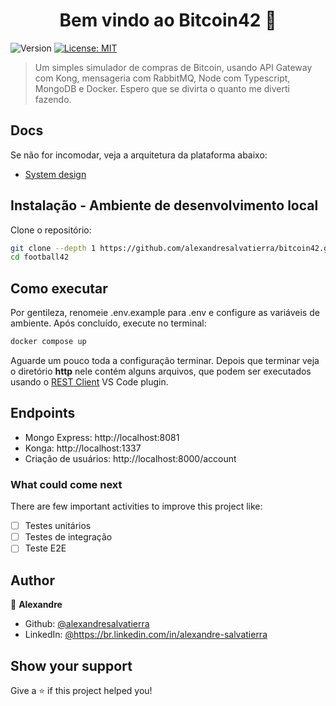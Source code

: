 <h1 align="center">Bem vindo ao Bitcoin42 👋</h1>
<p>
  <img alt="Version" src="https://img.shields.io/badge/version-1.0.0-blue.svg?cacheSeconds=2592000" />
  <a href="#" target="_blank">
    <img alt="License: MIT" src="https://img.shields.io/badge/License-MIT-yellow.svg" />
  </a>
</p>

> Um simples simulador de compras de Bitcoin, usando API Gateway com Kong, mensageria com RabbitMQ, Node com Typescript, MongoDB e Docker. Espero que se divirta o quanto me diverti fazendo.

## Docs

Se não for incomodar, veja a arquitetura da plataforma abaixo:

- [System design](docs/design-system.jpg)

## Instalação - Ambiente de desenvolvimento local

Clone o repositório:

```sh
git clone --depth 1 https://github.com/alexandresalvatierra/bitcoin42.git
cd football42
```

## Como executar

Por gentileza, renomeie .env.example para .env e configure as variáveis de ambiente. Após concluído, execute no terminal:

```sh
docker compose up
```

Aguarde um pouco toda a configuração terminar. Depois que terminar veja o diretório **http** nele contém alguns arquivos, que podem ser executados usando o [REST Client](https://marketplace.visualstudio.com/items?itemName=humao.rest-client) VS Code plugin.

## Endpoints

- Mongo Express: http://localhost:8081
- Konga: http://localhost:1337
- Criação de usuários: http://localhost:8000/account

### What could come next

There are few important activities to improve this project like:

- [ ] Testes unitários
- [ ] Testes de integração
- [ ] Teste E2E

## Author

👤 **Alexandre**

- Github: [@alexandresalvatierra](https://github.com/alexandresalvatierra)
- LinkedIn: [@https:\/\/br.linkedin.com\/in\/alexandre-salvatierra](https://linkedin.com/in/https://br.linkedin.com/in/alexandre-salvatierra)

## Show your support

Give a ⭐️ if this project helped you!
